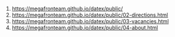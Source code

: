 1. <https://megafronteam.github.io/datex/public/>
1. <https://megafronteam.github.io/datex/public/02-directions.html>
1. <https://megafronteam.github.io/datex/public/03-vacancies.html>
1. <https://megafronteam.github.io/datex/public/04-about.html>